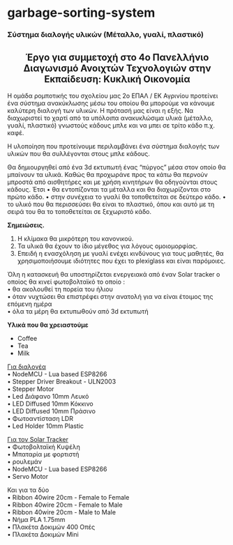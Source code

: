 # garbage-sorting-system

<h3 align= left>Σύστημα διαλογής υλικών (Μέταλλο, γυαλί, πλαστικό)</h3>

<h2 align= center>Έργο για συμμετοχή στο 4ο Πανελλήνιο Διαγωνισμό Ανοιχτών Τεχνολογιών στην Εκπαίδευση: Κυκλική Οικονομία</h2>


Η ομάδα ρομποτικής του σχολείου μας 2ο ΕΠΑΛ / ΕΚ Αγρινίου προτείνει ένα σύστημα ανακύκλωσης μέσω του οποίου θα μπορούμε να κάνουμε καλύτερη διαλογή των υλικών. Η πρότασή μας είναι η εξής. Να διαχωριστεί το χαρτί από τα υπόλοιπα ανακυκλώσιμα υλικά (μέταλλο, γυαλί, πλαστικό) γνωστούς κάδους μπλε και να μπει σε τρίτο κάδο π.χ. καφέ. 

Η υλοποίηση που προτείνουμε περιλαμβάνει ένα σύστημα διαλογής των υλικών που θα συλλέγονται στους μπλε κάδους. 

Θα δημιουργηθεί από ένα 3d εκτυπωτή ένας “πύργος” μέσα στον οποίο θα μπαίνουν τα υλικά. Καθώς θα προχωράνε προς τα κάτω θα περνούν μπροστά από αισθητήρες και με χρήση κινητήρων θα οδηγούνται στους κάδους. Έτσι 
•	θα εντοπίζονται τα μέταλλα και θα διαχωρίζονται στο πρώτο κάδο. 
•	στην συνέχεια το γυαλί θα τοποθετείται σε δεύτερο κάδο. 
•	το υλικό που θα περισσεύσει θα είναι το πλαστικό, όπου και αυτό με τη σειρά του θα το τοποθετείται σε ξεχωριστό κάδο.

<b>Σημειώσεις.</b>
1.	Η κλίμακα θα μικρότερη του κανονικού. 
2.	Τα υλικά θα έχουν το ίδιο μέγεθος για λόγους ομοιομορφίας.
3.	Επειδή η ενασχόληση με γυαλί ενέχει κινδύνους για τους μαθητές, θα χρησιμοποιήσουμε ιδιότητες που έχει το plexiglass και είναι παρόμοιες.

Όλη η κατασκευή θα υποστηρίζεται ενεργειακά από έναν Solar tracker ο οποίος θα κινεί φωτοβολταϊκό το οποίο :  <br> 
    •	θα ακολουθεί τη πορεία του ήλιου <br>
    •	όταν νυχτώσει θα επιστρέφει στην ανατολή για να είναι έτοιμος της επόμενη ημέρα <br>
    •	όλα τα μέρη θα εκτυπωθούν από 3d εκτυπωτή <br>

<b>Υλικά που θα χρειαστούμε </b>
<ul>
  <li>Coffee</li>
  <li>Tea</li>
  <li>Milk</li>
</ul>


<u>Για διαλογέα</u>  <br> 
    •	NodeMCU - Lua based ESP8266 <br>
    •	Stepper Driver Breakout - ULN2003 <br>
    •	Stepper Motor <br>
    •	Led Διάφανο 10mm Λευκό <br>
    •	LED Diffused 10mm Κόκκινο <br>
    •	LED Diffused 10mm Πράσινο <br>
    •	Φωτοαντίσταση LDR  <br>
    •	Led Holder 10mm Plastic <br>

<u>Για τον Solar Tracker</u> <br>
    •	Φωτοβολταϊκή Κυψέλη <br>
    •	Μπαταρία με φορτιστή <br>
    •	ρουλεμάν <br>
    •	NodeMCU - Lua based ESP8266 <br>
    •	Servo Motor <br>
 
Και για τα δύο <br>
    •	Ribbon 40wire 20cm - Female to Female <br>
    •	Ribbon 40wire 20cm - Female to Μale <br>
    •	Ribbon 40wire 20cm - Male to Male <br>
    •	Νήμα PLA 1.75mm <br>
    •	Πλακέτα Δοκιμών 400 Οπές <br>
    •	Πλακέτα Δοκιμών Mini <br>
